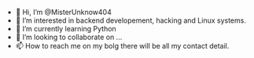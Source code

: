 - 👋 Hi, I’m @MisterUnknow404
- 👀 I’m interested in backend developement, hacking and Linux systems. 
- 🌱 I’m currently learning Python 
- 💞️ I’m looking to collaborate on ...
- 📫 How to reach me on my bolg there will be all my contact detail. 

<!---
MisterUnknow404/MisterUnknow404 is a ✨ special ✨ repository because its `README.md` (this file) appears on your GitHub profile.
You can click the Preview link to take a look at your changes.
--->
